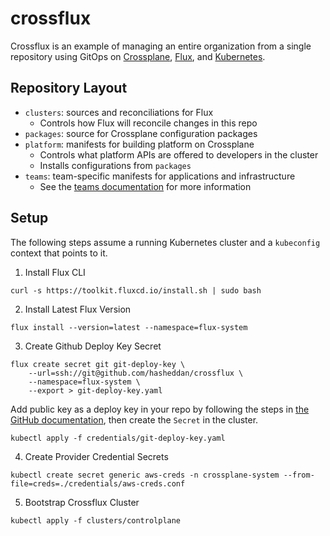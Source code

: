 # crossflux

Crossflux is an example of managing an entire organization from a single
repository using GitOps on [Crossplane](https://crossplane.io/),
[Flux](https://fluxcd.io/), and [Kubernetes](https://kubernetes.io/).

## Repository Layout

- `clusters`: sources and reconciliations for Flux
    - Controls how Flux will reconcile changes in this repo
- `packages`: source for Crossplane configuration packages
- `platform`: manifests for building platform on Crossplane
    - Controls what platform APIs are offered to developers in the cluster
    - Installs configurations from `packages`
- `teams`: team-specific manifests for applications and infrastructure
    - See the [teams documentation](./docs/teams.md) for more information

## Setup

The following steps assume a running Kubernetes cluster and a `kubeconfig`
context that points to it.

1. Install Flux CLI

```
curl -s https://toolkit.fluxcd.io/install.sh | sudo bash
```

2. Install Latest Flux Version

```
flux install --version=latest --namespace=flux-system
```

3. Create Github Deploy Key Secret

```
flux create secret git git-deploy-key \
    --url=ssh://git@github.com/hasheddan/crossflux \
    --namespace=flux-system \
    --export > git-deploy-key.yaml
```

Add public key as a deploy key in your repo by following the steps in [the
GitHub
documentation](https://docs.github.com/en/developers/overview/managing-deploy-keys#deploy-keys),
then create the `Secret` in the cluster.

```
kubectl apply -f credentials/git-deploy-key.yaml
```

4. Create Provider Credential Secrets

```
kubectl create secret generic aws-creds -n crossplane-system --from-file=creds=./credentials/aws-creds.conf
```

5. Bootstrap Crossflux Cluster

```
kubectl apply -f clusters/controlplane
```
